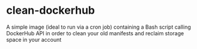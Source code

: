 # clean-dockerhub
A simple image (ideal to run via a cron job) containing a Bash script calling DockerHub API in order to clean your old manifests and reclaim storage space in your account
